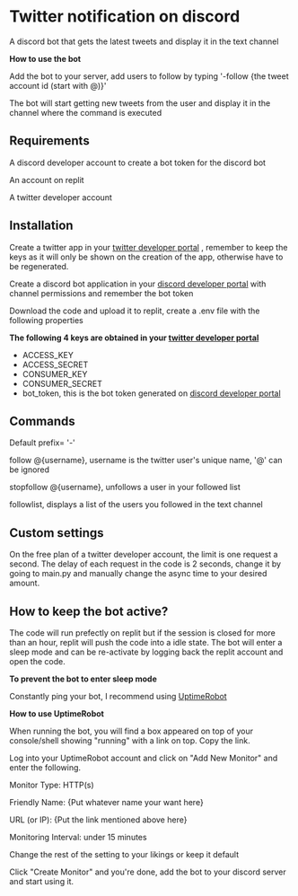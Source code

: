 # Twitter notification on discord
<p>A discord bot that gets the latest tweets and display it in the text channel</p>
<p><b>How to use the bot</b></p>
<p>Add the bot to your server, add users to follow by typing '-follow {the tweet account id (start with @)}'</p>
<p>The bot will start getting new tweets from the user and display it in the channel where the command is executed</p>

## Requirements
<p>A discord developer account to create a bot token for the discord bot</p>
<p>An account on replit</p>
<p>A twitter developer account</p>

## Installation
<p>Create a twitter app in your <a href='https://developers.twitter.com/'>twitter developer portal</a>
, remember to keep the keys as it will only be shown on the creation of the app, otherwise have to be regenerated.</p>
<p>Create a discord bot application in your <a href= 'https://discord.com/developers'>discord developer portal</a> with channel permissions and remember the bot token<p>
<p>Download the code and upload it to replit, create a .env file with the following properties</p>

<p><b>The following 4 keys are obtained in your <a href='https://developers.twitter.com/'>twitter developer portal</a></b></p>
<ul>
<li>ACCESS_KEY</li>
<li>ACCESS_SECRET</li>
<li>CONSUMER_KEY</li>
<li>CONSUMER_SECRET</li>
<li>bot_token, this is the bot token generated on <a href= 'https://discord.com/developers'>discord developer portal</a></li>
</ul>

## Commands
<p>Default prefix= '-'</p>
<p>follow @{username}, username is the twitter user's unique name, '@' can be ignored</p>
<p>stopfollow @{username}, unfollows a user in your followed list</p>
<p>followlist, displays a list of the users you followed in the text channel</p>

## Custom settings
<p>On the free plan of a twitter developer account, the limit is one request a second. The delay of each request in the code is 2 seconds, change it by going to main.py and manually change the async time to your desired amount.</p>

## How to keep the bot active?
<p>The code will run prefectly on replit but if the session is closed for more than an hour, replit will push the code into a idle state. The bot will enter a sleep mode and can be re-activate by logging back the replit account and open the code.</p>
<p><b>To prevent the bot to enter sleep mode</b></p>
<p>Constantly ping your bot, I recommend using <a href=https://uptimerobot.com/>UptimeRobot</a></p>
<p><b>How to use UptimeRobot</b></p>
<p>When running the bot, you will find a box appeared on top of your console/shell showing "running" with a link on top. Copy the link.</p>
<p>Log into your UptimeRobot account and click on "Add New Monitor" and enter the following.</p>
<p>Monitor Type: HTTP(s)</p>
<p>Friendly Name: {Put whatever name your want here}</p>
<p>URL (or IP): {Put the link mentioned above here}</p>
<p>Monitoring Interval: under 15 minutes</p>
<p>Change the rest of the setting to your likings or keep it default</p>
<p>Click "Create Monitor" and you're done, add the bot to your discord server and start using it.</p>
